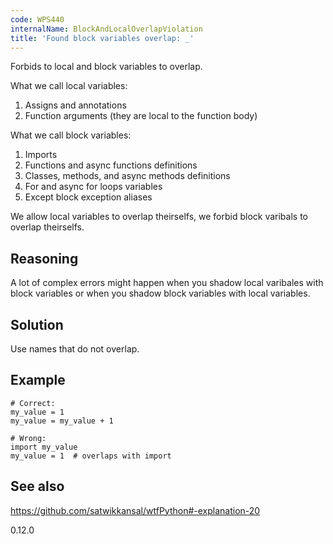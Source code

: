 ```yaml
---
code: WPS440
internalName: BlockAndLocalOverlapViolation
title: 'Found block variables overlap: _'
---
```


Forbids to local and block variables to overlap.

What we call local variables:

1.  Assigns and annotations
2.  Function arguments (they are local to the function body)

What we call block variables:

1.  Imports
2.  Functions and async functions definitions
3.  Classes, methods, and async methods definitions
4.  For and async for loops variables
5.  Except block exception aliases

We allow local variables to overlap theirselfs, we forbid block varibals
to overlap theirselfs.

## Reasoning
A lot of complex errors might happen when you shadow local varibales
with block variables or when you shadow block variables with local
variables.

## Solution
Use names that do not overlap.

## Example

    # Correct:
    my_value = 1
    my_value = my_value + 1
    
    # Wrong:
    import my_value
    my_value = 1  # overlaps with import

## See also
<https://github.com/satwikkansal/wtfPython#-explanation-20>

<div class="versionadded">

0.12.0

</div>